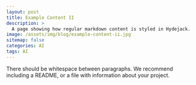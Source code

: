 ```yaml
---
layout: post
title: Example Content II
description: >
  A page showing how regular markdown content is styled in Hydejack.
image: /assets/img/blog/example-content-ii.jpg
sitemap: false
categories: AI
tags: AI
---
```


There should be whitespace between paragraphs. We recommend including a README, or a file with information about your project.